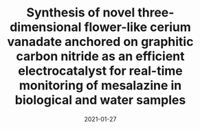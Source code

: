 ---
title: "Synthesis of novel three-dimensional flower-like cerium vanadate anchored on graphitic carbon nitride as an efficient electrocatalyst for real-time monitoring of mesalazine in biological and water samples"
collection: publications
permalink: /publication/2021-synthesis-of-novel-three-dimensional-flower-like-cerium-vanadate
date: 2021-01-27
venue: 'Sensors and Actuators B: Chemical'
link: 'https://doi.org/10.1016/j.snb.2020.129413'
citation: '@article{sharma2021synthesis,
  title={Synthesis of novel three-dimensional flower-like cerium vanadate anchored on graphitic carbon nitride as an efficient electrocatalyst for real-time monitoring of mesalazine in biological and water samples},
  author={Sharma, Tata Sanjay Kanna and Hwa, Kuo-Yuan and Santhan, Aravindan and Ganguly, Anindita},
  journal={Sensors and Actuators B: Chemical},
  volume={331},
  pages={129413},
  year={2021},
  publisher={Elsevier}
}'
---